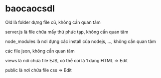 # baocaocsdl

Old là folder đựng file cũ, không cần quan tâm

server.js là file chứa mấy thứ phức tạp, không cần quan tâm

node_modules là nơi đựng các install của nodejs, ..., không cần quan tâm

các file json, không cần quan tâm

views là nơi chưa file EJS, có thể coi là 1 dạng HTML => Edit

public là nơi chứa file css => Edit
